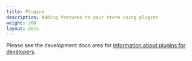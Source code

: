 ```yaml
---
title: Plugins
description: Adding features to your store using plugins 
weight: 100 
layout: docs
---
```


Please see the development docs area for [information about plugins for developers](/dev/plugins/). 


